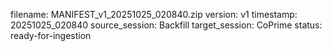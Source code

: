 filename: MANIFEST_v1_20251025_020840.zip
version: v1
timestamp: 20251025_020840
source_session: Backfill
target_session: CoPrime
status: ready-for-ingestion
